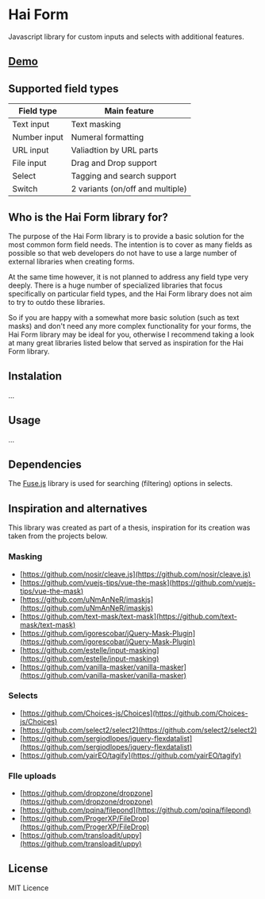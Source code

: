 # Hai Form
Javascript library for custom inputs and selects with additional features.

## [Demo](https://haikner.cz/hai-form/)

## Supported field types
| Field type   | Main feature |
| ------------ | ------------ |
| Text input   | Text masking |
| Number input | Numeral formatting |
| URL input    | Valiadtion by URL parts |
| File input   | Drag and Drop support |
| Select       | Tagging and search support |
| Switch       | 2 variants (on/off and multiple)|

## Who is the Hai Form library for?
The purpose of the Hai Form library is to provide a basic solution for the most common form field needs. The intention is to cover as many fields as possible so that web developers do not have to use a large number of external libraries when creating forms. 

At the same time however, it is not planned to address any field type very deeply. There is a huge number of specialized libraries that focus specifically on particular field types, and the Hai Form library does not aim to try to outdo these libraries. 

So if you are happy with a somewhat more basic solution (such as text masks) and don't need any more complex functionality for your forms, the Hai Form library may be ideal for you, otherwise I recommend taking a look at many great libraries listed below that served as inspiration for the Hai Form library.

## Instalation
...

## Usage
...

## Dependencies
The [Fuse.js](https://github.com/krisk/fuse) library is used for searching (filtering) options in selects.

## Inspiration and alternatives
This library was created as part of a thesis, inspiration for its creation was taken from the projects below.

### Masking
- [https://github.com/nosir/cleave.js](https://github.com/nosir/cleave.js)
- [https://github.com/vuejs-tips/vue-the-mask](https://github.com/vuejs-tips/vue-the-mask)
- [https://github.com/uNmAnNeR/imaskjs](https://github.com/uNmAnNeR/imaskjs)
- [https://github.com/text-mask/text-mask](https://github.com/text-mask/text-mask)
- [https://github.com/igorescobar/jQuery-Mask-Plugin](https://github.com/igorescobar/jQuery-Mask-Plugin)
- [https://github.com/estelle/input-masking](https://github.com/estelle/input-masking)
- [https://github.com/vanilla-masker/vanilla-masker](https://github.com/vanilla-masker/vanilla-masker)

### Selects
- [https://github.com/Choices-js/Choices](https://github.com/Choices-js/Choices)
- [https://github.com/select2/select2](https://github.com/select2/select2)
- [https://github.com/sergiodlopes/jquery-flexdatalist](https://github.com/sergiodlopes/jquery-flexdatalist)
- [https://github.com/yairEO/tagify](https://github.com/yairEO/tagify)

### FIle uploads
- [https://github.com/dropzone/dropzone](https://github.com/dropzone/dropzone)
- [https://github.com/pqina/filepond](https://github.com/pqina/filepond)
- [https://github.com/ProgerXP/FileDrop](https://github.com/ProgerXP/FileDrop)
- [https://github.com/transloadit/uppy](https://github.com/transloadit/uppy)


## License
MIT Licence
